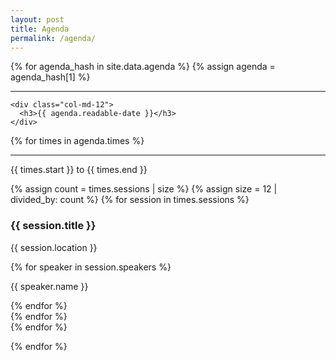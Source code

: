 ```yaml
---
layout: post
title: Agenda
permalink: /agenda/
---
```



<div id="agenda" class="col-md-12">
{% for agenda_hash in site.data.agenda %}
  {% assign agenda = agenda_hash[1] %}
  
  <div class="row">
    <hr />
    
    <div class="col-md-12">
      <h3>{{ agenda.readable-date }}</h3>
    </div>
  </div>
  
  {% for times in agenda.times %}
    <div class="row">
    <hr />
      <div id="time" class="col-md-2">
        <p>{{ times.start }} to {{ times.end }}</p>
      </div>
      <div class="col-md-10">
        <div class="row">
          {% assign count = times.sessions | size %}
          {% assign size = 12 | divided_by: count %}
          {% for session in times.sessions %}
              <div class="col-md-{{ size }}">
                <h3>{{ session.title }}</h3>
                <p>
                  {{ session.location }}
                </p>
                {% for speaker in session.speakers %}
                  <p>
                    {{ speaker.name }}
                  </p>
                {% endfor %}
              </div>
          {% endfor %}
        </div>
      </div>
    </div>
  {% endfor %}

{% endfor %}
</div>

